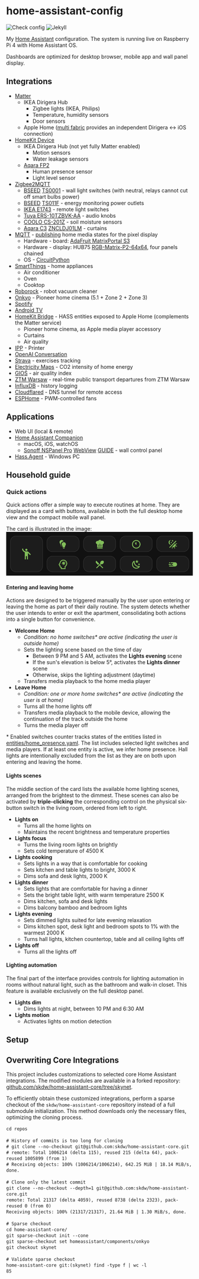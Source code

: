 # home-assistant-config

![Check config](https://github.com/skdw/home-assistant-config/actions/workflows/ci.yml/badge.svg)
![Jekyll](https://github.com/skdw/home-assistant-config/actions/workflows/jekyll-gh-pages.yml/badge.svg)

My [Home Assistant](http://home-assistant.io) configuration. The system is running live on Raspberry Pi 4 with Home Assistant OS.

Dashboards are optimized for desktop browser, mobile app and wall panel display.

## Integrations

- [Matter](https://www.home-assistant.io/integrations/matter)
  - IKEA Dirigera Hub
    - Zigbee lights (IKEA, Philips)
    - Temperature, humidity sensors
    - Door sensors
  - Apple Home ([multi fabric](https://www.home-assistant.io/integrations/matter#multi-fabric-join-to-multiple-controllers) provides an independent Dirigera <-> iOS connection)
- [HomeKit Device](https://www.home-assistant.io/integrations/homekit_controller)
  - IKEA Dirigera Hub (not yet fully Matter enabled)
    - Motion sensors
    - Water leakage sensors
  - [Aqara FP2](https://www.aqara.com/eu/product/presence-sensor-fp2/)
    - Human presence sensor
    - Light level sensor
- [Zigbee2MQTT](https://www.zigbee2mqtt.io/)
  - [BSEED](https://www.bseed.com/products/bseed-zigbee-1-2-3gang-1-2-3way-switch-wall-smart-light-switch-for-staircase) [TS0001](https://www.zigbee2mqtt.io/devices/TS0001.html) - wall light switches (with neutral, relays cannot cut off smart bulbs power)
  - [BSEED](https://www.bseed.com/products/bseed-zigbee-eu-wall-sockets-power-outlets-with-energy-monitoring-kids-protection) [TS011F](https://www.zigbee2mqtt.io/devices/TS011F_plug_1.html) - energy monitoring power outlets
  - [IKEA E1743](https://www.zigbee2mqtt.io/devices/E1743.html) - remote light switches
  - [Tuya ERS-10TZBVK-AA](https://www.zigbee2mqtt.io/devices/ERS-10TZBVK-AA.html) - audio knobs
  - [COOLO CS-201Z](https://www.zigbee2mqtt.io/devices/CS-201Z.html) - soil moisture sensors
  - [Aqara C3](https://www.aqara.com/en/product/curtain-controller-c3/) [ZNCLDJ01LM](https://www.zigbee2mqtt.io/devices/ZNCLDJ01LM.html) - curtains
- [MQTT](https://www.home-assistant.io/integrations/mqtt/) - [publishing](https://www.home-assistant.io/integrations/mqtt/#publish--dump-actions) home media states for the pixel display
  - Hardware - board: [AdaFruit MatrixPortal S3](https://learn.adafruit.com/adafruit-matrixportal-s3/)
  - Hardware - display: HUB75 [RGB-Matrix-P2-64x64](https://www.waveshare.com/wiki/RGB-Matrix-P2-64x64), four panels chained
  - OS - [CircuitPython](https://www.adafruit.com/circuitpython)
- [SmartThings](https://www.home-assistant.io/integrations/smartthings/) - home appliances
  - Air conditioner
  - Oven
  - Cooktop
- [Roborock](https://www.home-assistant.io/integrations/roborock/) - robot vacuum cleaner
- [Onkyo](https://www.home-assistant.io/integrations/onkyo/) - Pioneer home cinema (5.1 + Zone 2 + Zone 3)
- [Spotify](https://www.home-assistant.io/integrations/spotify/)
- [Android TV](https://www.home-assistant.io/integrations/androidtv/)
- [HomeKit Bridge](https://www.home-assistant.io/integrations/homekit/) - HASS entities exposed to Apple Home (complements the Matter service)
  - Pioneer home cinema, as Apple media player accessory
  - Curtains
  - Air quality
- [IPP](https://www.home-assistant.io/integrations/ipp/) - Printer
- [OpenAI Conversation](https://www.home-assistant.io/integrations/openai_conversation/)
- [Strava](https://github.com/craibo/ha_strava) - exercises tracking
- [Electricity Maps](https://www.home-assistant.io/integrations/co2signal/) - CO2 intensity of home energy
- [GIOŚ](https://www.home-assistant.io/integrations/gios/) - air quality index
- [ZTM Warsaw](https://github.com/solarssk/ztm_warsaw) - real-time public transport departures from ZTM Warsaw
- [InfluxDB](https://www.home-assistant.io/integrations/influxdb/) - history logging
- [Cloudflared](https://github.com/brenner-tobias/addon-cloudflared) - DNS tunnel for remote access
- [ESPHome](https://www.home-assistant.io/integrations/esphome/) - PWM-controlled fans

## Applications
- Web UI (local & remote)
- [Home Assistant Companion](https://companion.home-assistant.io/) 
  - macOS, iOS, watchOS
  - [Sonoff NSPanel Pro](https://sonoff.tech/en-eu/products/sonoff-nspanel-pro-smart-home-control-panel-86-type) [WebView](https://blakadder.com/android-panel-webview/) [GUIDE](https://www.youtube.com/watch?v=c1Dqdz8yHD) - wall control panel
- [Hass.Agent](https://github.com/hass-agent/hass.agent) - Windows PC

## Household guide

### Quick actions

Quick actions offer a simple way to execute routines at home. They are displayed as a card with buttons, available in both the full desktop home view and the compact mobile wall panel.

The card is illustrated in the image: ![screenshot\_card\_scenes](image/screenshot_card_scenes.png)

#### Entering and leaving home

Actions are designed to be triggered manually by the user upon entering or leaving the home as part of their daily routine. The system detects whether the user intends to enter or exit the apartment, consolidating both actions into a single button for convenience.

- **Welcome Home**
  - *Condition: no home switches\* are active (indicating the user is outside home)*
  - Sets the lighting scene based on the time of day
    - Between 9 PM and 5 AM, activates the **Lights evening** scene
    - If the sun's elevation is below 5°, activates the **Lights dinner** scene
    - Otherwise, skips the lighting adjustment (daytime)
  - Transfers media playback to the home media player
- **Leave Home**
  - *Condition: one or more home switches\* are active (indicating the user is at home)*
  - Turns all the home lights off
  - Transfers media playback to the mobile device, allowing the continuation of the track outside the home
  - Turns the media player off

\* Enabled switches counter tracks states of the entities listed in [entities/home\_presence.yaml](entities/home_presence.yaml). The list includes selected light switches and media players. If at least one entity is active, we infer home presence. Hall lights are intentionally excluded from the list as they are on both upon entering and leaving the home.

#### Lights scenes

The middle section of the card lists the available home lighting scenes, arranged from the brightest to the dimmest. These scenes can also be activated by **triple-clicking** the corresponding control on the physical six-button switch in the living room, ordered from left to right.

- **Lights on**
  - Turns all the home lights on
  - Maintains the recent brightness and temperature properties
- **Lights focus**
  - Turns the living room lights on brightly
  - Sets cold temperature of 4500 K
- **Lights cooking**
  - Sets lights in a way that is comfortable for cooking
  - Sets kitchen and table lights to bright, 3000 K
  - Dims sofa and desk lights, 2000 K
- **Lights dinner**
  - Sets lights that are comfortable for having a dinner
  - Sets the bright table light, with warm temperature 2500 K
  - Dims kitchen, sofa and desk lights
  - Dims balcony bamboo and bedroom lights
- **Lights evening**
  - Sets dimmed lights suited for late evening relaxation
  - Dims kitchen spot, desk light and bedroom spots to 1% with the warmest 2000 K
  - Turns hall lights, kitchen countertop, table and all ceiling lights off
- **Lights off**
  - Turns all the lights off

#### Lighting automation

The final part of the interface provides controls for lighting automation in rooms without natural light, such as the bathroom and walk-in closet. This feature is available exclusively on the full desktop panel.

- **Lights dim**
  - Dims lights at night, between 10 PM and 6:30 AM
- **Lights motion**
  - Activates lights on motion detection

## Setup

## Overwriting Core Integrations

This project includes customizations to selected core Home Assistant integrations. The modified modules are available in a forked repository: [github.com/skdw/home-assistant-core/tree/skynet](https://github.com/skdw/home-assistant-core/tree/skynet).

To efficiently obtain these customized integrations, perform a sparse checkout of the `skdw/home-assistant-core` repository instead of a full submodule initialization. This method downloads only the necessary files, optimizing the cloning process.
```
cd repos

# History of commits is too long for cloning
# git clone --no-checkout git@github.com:skdw/home-assistant-core.git
# remote: Total 1006214 (delta 115), reused 215 (delta 64), pack-reused 1005899 (from 1)
# Receiving objects: 100% (1006214/1006214), 642.25 MiB | 18.14 MiB/s, done.

# Clone only the latest commit
git clone --no-checkout --depth=1 git@github.com:skdw/home-assistant-core.git
remote: Total 21317 (delta 4059), reused 8738 (delta 2323), pack-reused 0 (from 0)
Receiving objects: 100% (21317/21317), 21.64 MiB | 1.30 MiB/s, done.

# Sparse checkout
cd home-assistant-core/
git sparse-checkout init --cone
git sparse-checkout set homeassistant/components/onkyo
git checkout skynet

# Validate sparse checkout
home-assistant-core git:(skynet) find -type f | wc -l
85
```
